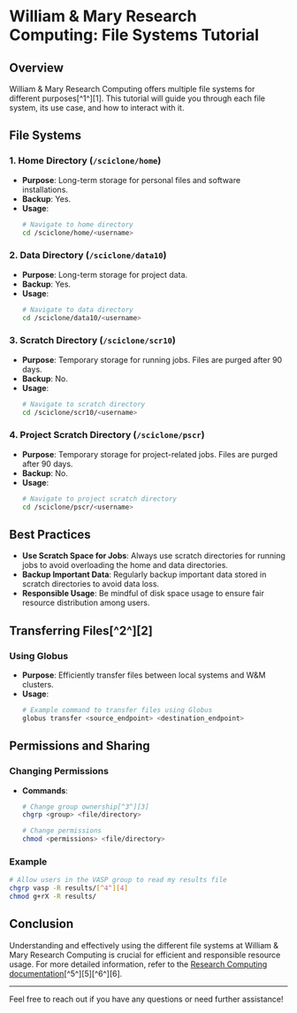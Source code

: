 
# William & Mary Research Computing: File Systems Tutorial

## Overview
William & Mary Research Computing offers multiple file systems for different purposes[^1^][1]. This tutorial will guide you through each file system, its use case, and how to interact with it.

## File Systems

### 1. **Home Directory (`/sciclone/home`)**
- **Purpose**: Long-term storage for personal files and software installations.
- **Backup**: Yes.
- **Usage**:
  ```bash
  # Navigate to home directory
  cd /sciclone/home/<username>
  ```

### 2. **Data Directory (`/sciclone/data10`)**
- **Purpose**: Long-term storage for project data.
- **Backup**: Yes.
- **Usage**:
  ```bash
  # Navigate to data directory
  cd /sciclone/data10/<username>
  ```

### 3. **Scratch Directory (`/sciclone/scr10`)**
- **Purpose**: Temporary storage for running jobs. Files are purged after 90 days.
- **Backup**: No.
- **Usage**:
  ```bash
  # Navigate to scratch directory
  cd /sciclone/scr10/<username>
  ```

### 4. **Project Scratch Directory (`/sciclone/pscr`)**
- **Purpose**: Temporary storage for project-related jobs. Files are purged after 90 days.
- **Backup**: No.
- **Usage**:
  ```bash
  # Navigate to project scratch directory
  cd /sciclone/pscr/<username>
  ```

## Best Practices

- **Use Scratch Space for Jobs**: Always use scratch directories for running jobs to avoid overloading the home and data directories.
- **Backup Important Data**: Regularly backup important data stored in scratch directories to avoid data loss.
- **Responsible Usage**: Be mindful of disk space usage to ensure fair resource distribution among users.

## Transferring Files[^2^][2]

### Using Globus
- **Purpose**: Efficiently transfer files between local systems and W&M clusters.
- **Usage**:
  ```bash
  # Example command to transfer files using Globus
  globus transfer <source_endpoint> <destination_endpoint>
  ```

## Permissions and Sharing

### Changing Permissions
- **Commands**:
  ```bash
  # Change group ownership[^3^][3]
  chgrp <group> <file/directory>

  # Change permissions
  chmod <permissions> <file/directory>
  ```

### Example
```bash
# Allow users in the VASP group to read my results file
chgrp vasp -R results/[^4^][4]
chmod g+rX -R results/
```

## Conclusion
Understanding and effectively using the different file systems at William & Mary Research Computing is crucial for efficient and responsible resource usage. For more detailed information, refer to the [Research Computing documentation](https://www.wm.edu/offices/it/services/researchcomputing/using/index.php)[^5^][5][^6^][6].

---

Feel free to reach out if you have any questions or need further assistance!